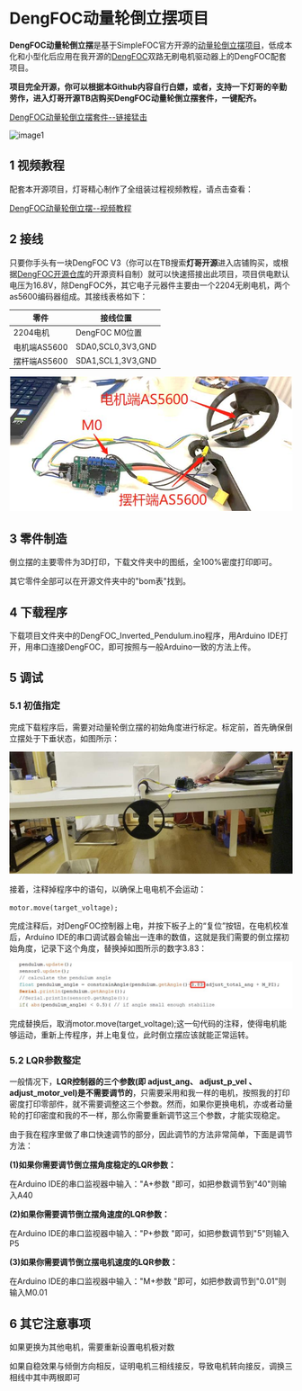 # DengFOC动量轮倒立摆项目
**DengFOC动量轮倒立摆**是基于SimpleFOC官方开源的[动量轮倒立摆项目](https://github.com/simplefoc/Arduino-FOC-reaction-wheel-inverted-pendulum)，低成本化和小型化后应用在我开源的[DengFOC](https://github.com/ToanTech/Deng-s-foc-controller)双路无刷电机驱动器上的DengFOC配套项目。

**项目完全开源，你可以根据本Github内容自行白嫖，或者，支持一下灯哥的辛勤劳作，进入灯哥开源TB店购买DengFOC动量轮倒立摆套件，一键配齐。**

[DengFOC动量轮倒立摆套件--链接猛击](https://m.tb.cn/h.fmqh3g3?tk=4y0R2f0qtv4)

![image1](pic/IP_main.gif)

## 1 视频教程

配套本开源项目，灯哥精心制作了全组装过程视频教程，请点击查看：

[DengFOC动量轮倒立摆--视频教程](https://www.bilibili.com/video/BV1SU4y1Z72W/)

## 2 接线

只要你手头有一块DengFOC V3（你可以在TB搜索**灯哥开源**进入店铺购买，或根据[DengFOC开源仓库](https://github.com/ToanTech/Deng-s-foc-controller)的开源资料自制）就可以快速搭接出此项目，项目供电默认电压为16.8V，除DengFOC外，其它电子元器件主要由一个2204无刷电机，两个as5600编码器组成。其接线表格如下：

| 零件         | 接线位置          |
| ------------ | ----------------- |
| 2204电机     | DengFOC M0位置    |
| 电机端AS5600 | SDA0,SCL0,3V3,GND |
| 摆杆端AS5600 | SDA1,SCL1,3V3,GND |

![image1](pic/IP_Wire.jpg)

## 3 零件制造

倒立摆的主要零件为3D打印，下载文件夹中的图纸，全100%密度打印即可。

其它零件全部可以在开源文件夹中的"bom表"找到。

## 4 下载程序

下载项目文件夹中的DengFOC_Inverted_Pendulum.ino程序，用Arduino IDE打开，用串口连接DengFOC，即可按照与一般Arduino一致的方法上传。

## 5 调试

### 5.1 初值指定

完成下载程序后，需要对动量轮倒立摆的初始角度进行标定。标定前，首先确保倒立摆处于下垂状态，如图所示：

![image1](pic/IP_cal.jpg)

接着，注释掉程序中的语句，以确保上电电机不会运动：

`motor.move(target_voltage);`

完成注释后，对DengFOC控制器上电，并按下板子上的“复位”按钮，在电机校准后，Arduino IDE的串口调试器会输出一连串的数值，这就是我们需要的倒立摆初始角度，记录下这个角度，替换掉如图所示的数字3.83：

![image1](pic/prog_1.jpg)

完成替换后，取消motor.move(target_voltage);这一句代码的注释，使得电机能够运动，重新上传程序，并上电复位，此时倒立摆应该就能正常运转。

### 5.2 LQR参数整定

一般情况下，**LQR控制器的三个参数(即 adjust_ang、 adjust_p_vel 、 adjust_motor_vel)是不需要调节的**，只需要采用和我一样的电机，按照我的打印密度打印零部件，就不需要调整这三个参数。然而，如果你更换电机，亦或者动量轮的打印密度和我的不一样，那么你需要重新调节这三个参数，才能实现稳定。

由于我在程序里做了串口快速调节的部分，因此调节的方法非常简单，下面是调节方法：

**(1)如果你需要调节倒立摆角度稳定的LQR参数：**

在Arduino IDE的串口监视器中输入："A+参数 "即可，如把参数调节到"40"则输入A40

**(2)如果你需要调节倒立摆角速度的LQR参数：**

在Arduino IDE的串口监视器中输入："P+参数 "即可，如把参数调节到"5"则输入P5

**(3)如果你需要调节倒立摆电机速度的LQR参数：**

在Arduino IDE的串口监视器中输入："M+参数 "即可，如把参数调节到"0.01"则输入M0.01

## 6 其它注意事项

如果更换为其他电机，需要重新设置电机极对数

如果自稳效果与倾倒方向相反，证明电机三相线接反，导致电机转向接反，调换三相线中其中两根即可